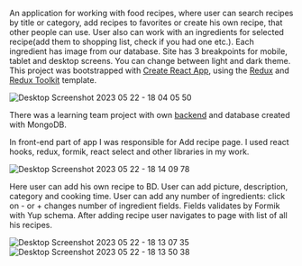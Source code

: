 An application for working with food recipes, where user can search recipes by title or category, add recipes to favorites or create his own recipe, that other people can use. User also can work with an ingredients for selected recipe(add them to shopping list, check if you had one etc.). Each ingredient has image from our database.  Site has 3 breakpoints for mobile, tablet and desktop screens. You can change between light and dark theme. This project was bootstrapped with [Create React App](https://github.com/facebook/create-react-app), using the [Redux](https://redux.js.org/) and [Redux Toolkit](https://redux-toolkit.js.org/) template.

![Desktop Screenshot 2023 05 22 - 18 04 05 50](https://github.com/jkl303/so-yummy-teamproject-front/assets/103362175/75302e4f-a608-4895-a310-6414f39c54da)

There was a learning team project with own [backend](https://github.com/jkl303/so-yummy-teamproject-back.git) and database created with MongoDB.

In front-end part of app I was responsible for Add recipe page. I used react hooks, redux, formik, react select and other libraries in my work.

![Desktop Screenshot 2023 05 22 - 18 14 09 78](https://github.com/jkl303/so-yummy-teamproject-front/assets/103362175/247465eb-8133-49fa-9a4b-ca651629d49f)

Here user can add his own recipe to BD. User can add picture, description, category and cooking time. User can add any number of ingredients: click on - or + changes number of  ingredient fields. Fields validates by Formik with Yup  schema. After adding recipe user navigates to page with list of all his recipes.

![Desktop Screenshot 2023 05 22 - 18 13 07 35](https://github.com/jkl303/so-yummy-teamproject-front/assets/103362175/41a8ba39-4945-4e53-88d2-11ce94b3d8df) ![Desktop Screenshot 2023 05 22 - 18 13 50 38](https://github.com/jkl303/so-yummy-teamproject-front/assets/103362175/20ca437a-7bf8-43cb-9a0c-8eee58ab91ef)



